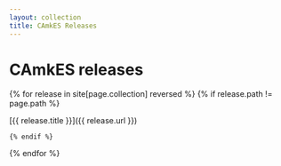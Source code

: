 ```yaml
---
layout: collection
title: CAmkES Releases
---
```

# CAmkES releases

{% for release in site[page.collection] reversed  %}
    {% if release.path != page.path %}

[{{ release.title }}]({{ release.url }})

    {% endif %}
{% endfor %}
